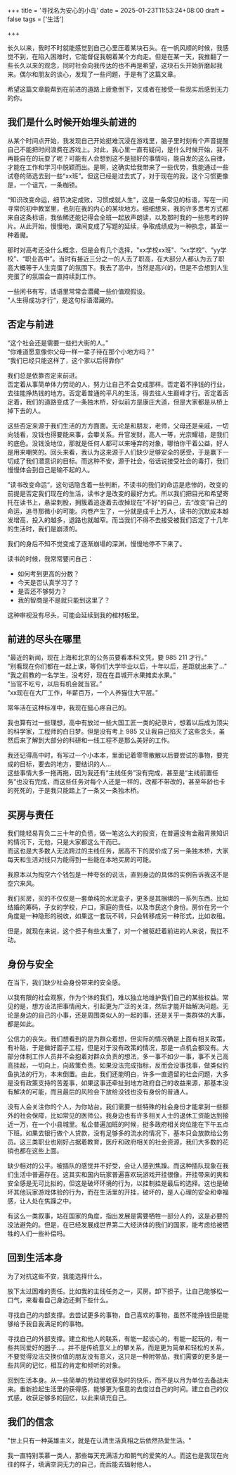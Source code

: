 +++
title = '寻找名为安心的小岛'
date = 2025-01-23T11:53:24+08:00
draft = false
tags = ['生活']

+++

长久以来，我时不时就能感觉到自己心里压着某块石头。在一帆风顺的时候，我感觉不到，在陷入困难时，它能督促我朝着某个方向走。但是在某一天，我推翻了一些长久以来的观念，同时社会向我传达的也不再是希望，这块石头开始折磨起我来。偶尔和朋友的谈心，发现了一些问题，于是有了这篇文章。  

希望这篇文章能帮到在前进的道路上疲惫倒下，又或者在接受一些现实后感到无力的你。  

## 我们是什么时候开始埋头前进的

从某个时间点开始，我发现自己开始挺难沉浸在游戏里，脑子里时刻有个声音提醒自己不能把时间浪费在游戏上。对此，我心里一直有疑问，是什么时候开始，我不再能自在的玩耍了呢？可能有人会想到这不是挺好的事情吗，能自发的这么自律，才能在工作和学习中脱颖而出。是啊，这确实给我带来了一些优势，我能通过一些试卷的筛选去到一些“xx班”。但这已经是过去式了，对于现在的我，这个习惯更像是，一个诅咒，一条枷锁。

“知识改变命运，细节决定成败，习惯成就人生"，这是一条常见的标语，写在一间寻常的初中教室里，也刻在我的内心的某块地方。细细想来，我的许多思考方式都来自这条标语，我依稀还能记得会全班一起放声朗读，以及那时我的一些思考的碎片。从此开始，慢慢地，课间变成了写题的延续，争取成绩成为一种执念，甚至一种着魔。

那时对高考还没什么概念，但是会有几个选择，"xx学校xx班"、“xx学校”、“yy学校”、“职业高中”。当时有接近三分之一的人去了职高，在大部分人都认为去了职高大概等于人生完蛋了的氛围下。我去了高中，当然是高兴的，但是不会想到人生完蛋了的氛围会一直持续到工作。

一些闲书有写，话语里常常会潜藏一些价值观假设。  
”人生得成功才行“，是这句标语潜藏的。

## 否定与前进

“这个社会还是需要一些扫大街的人。”  
“你难道愿意像你父母一样一辈子待在那个小地方吗？”   
“我们已经只能这样了，这个家以后得靠你”  

我们总是依靠否定来前进。  
否定着从事简单体力劳动的人，努力让自己不会变成那样。否定着不挣钱的行业，去往能挣热钱的地方。否定着普通的平凡的生活，得去往人生巅峰才行。否定着否定着，我们的道路变成了一条独木桥，好似前方是康庄大道，但是大家都是从桥上掉下去的人。

这些否定来源于我们生活的方方面面。无论是和朋友，老师，父母还是亲戚，一切向钱看，没钱也得要能来事，会攀关系。升官发财，高人一等，光宗耀祖，是我们的底色。没钱没地位，那就是任何人都可以来唾弃的对象，哪怕你干着公益，好人是用来嘲笑的。回头来看，我认为这来源于人们缺少足够安全的感受，于是赢下一切成了我们潜意识的目标。而这种不安，源于社会，俗话说接受社会的毒打，我们慢慢体会到自己是输不起的人。

”读书改变命运“，这句话隐含着一些判断，不读书的我们的命运是悲惨的，改变的前提是否定我们现在的生活，读书才是改变的最好方式。所以我们把目光和希望寄托在读书上，悬梁刺股，拥簇着追逐着去改掉现在”不好“的自己，去“改变”自己的命运，追寻那微小的可能。内卷产生了，一分就是成千上万人，读书的沉默成本越发增高，投入的越多，退路也就越窄。而当我们不得不去接受被我们否定了十几年的生活时，我们是崩溃的。

我们的身后不知不觉变成了逐渐崩塌的深渊，慢慢地停不下来了。  

读书的时候，我常常要问自己：  

- 如何考到更高的分数？
- 今天是否认真学习了？
- 是否还不够努力？
- 我的智商是不是就只能到这里了？

这种审视没有尽头，可能会延续到我的棺材板里。

## 前进的尽头在哪里

“最近的新闻，现在上海和北京的公务员要看本科文凭，要 985 211 才行。”  
“别看现在你们都在一起上课，等你们大学毕业以后，十年以后，差距就出来了...”  
“我之前教的一名学生，没考好，现在在县城开水果摊卖水果。”  
“当官不吃亏，以后有机会就当官。”  
“xx现在在大厂工作，年薪百万，一个人养猫住大平层。”

常年活在这种标准中，我现在挺心疼自己的。  

我也算有过一些理想，高中有放过一些大国工匠一类的纪录片，想着以后成为顶尖的科学家，工程师的白日梦。但是没有考上 985 又让我自己掐灭了这些念头，虽然后来了解到大部分的科研和一线工程不是那么美好的工作。  

我还记得高中时，有写过一个小本本，里面记着零零散散以后要尝试的事物，要完成的目标，要去的地方，要结识的人...  
这些事情大多一拖再拖，因为我还有“主线任务”没有完成，甚至是“主线前置任务”也没有完成，而这些任务对每个人还是一样的，改都不带改的，甚至年龄也卡的死死的，于是我只能踏上了一条又一条独木桥。

## 买房与责任

我们能轻易背负二三十年的负债，做一笔这么大的投资，在普遍没有金融背景知识的情况下，无他，只是大家都这么干而已。  
而这也是大多数人无法跨过的主线任务，居高不下的房价成了另一条独木桥，大家每天和生活对线只为能得到一些能在本地买房的可能。

我原本以为掏空六个钱包是一种夸张的说法，直到身边的具体的实例告诉我这不是空穴来风。

我们买房，买的不仅仅是一套单纯的水泥盒子，更多是其捆绑的一系列东西。比如结婚的筹码，子女的学校，户口，家庭的责任，以及市民这个身份。房价在另一个角度是一种隐形的税收，如果这一套玩不转，只会转移成另一种形式，比如收租。  

但是，就现在来说，这个担子有些太重了，对一个被驱赶着前进的人来说，我扛不动。

## 身份与安全

在当下，我们缺少社会身份带来的安全感。

以我有限的社会观察，作为个体的我们，难以独立地维护我们自己的某些权益。常见的是，想方设法把事情闹大，引起更为广泛的关注，然后才能开始解决问题。无论是身边的自己的小事，还是周围类似人的一起的事，还是关乎一类群体的大事，都是如此。  

公信力的丧失。我们想看到的是为群众着想，但实际的情况确是上面有相关政策，有补贴，于是做好面子工程，但是对于没有政策的情况，那是一点机会都没有。大部分体制工作人员并不会抱着对群众负责的想法，多一事不如少一事，事不关己高高挂起，一切向上，向政策负责。如果没法完成指标，反而会没事找事，做类似钓鱼执法的行为，本末倒置。由此，我们还能明白，许多一直遗留的社会问题，大多是没有政策支持的苦差事，如果这事还牵扯到地方政府自己的收益来源，那基本没有解决的可能，而且最后的风险会下放给没钱也没有身份的普通人。

没有人会关注你的个人，为你站台。我们需要一些特殊的社会身份才能拿到一些额外的社会保障，比如常见的医师公。我身边也有许多相关人士的退休工资能达到接近一万，在一个小县城里。私企普遍加班的时候，挺多政府相关岗位能在下午五点下班。如果去银行做个人贷款，没有足够多的流水的情况下，基本只会放款给公务员。这三类职业也刚好占据着教育，医疗和政府相关的社会资源，我们大多数的花销也都在这些上面。

缺少相对的公平。被插队的感觉并不好受，会让人感到焦躁。而这种插队现象在我们生活中普遍存在。这其实和国内玩家普遍喜欢玩游戏开挂很像，开挂带来的爽和安全感是无可比拟的，但这是破坏环境的行为，以挂制挂是最后的选择。这也是破坏其他玩家游戏体验的行为，而在生活里的开挂，破坏的，是人心理的安全和幸福感，让人处在焦躁之中。

有这么一类叙事，站在国家的角度，指出发展是需要牺牲一部分人的，这是必要的没法避免的。但是，在已经发展成世界第二大经济体的我们的国家，能考虑给被牺牲的人们一些补偿吗。

## 回到生活本身

为了对抗这些不安，我能选择什么。

放下太过困难的责任。比如我的主线任务之一，买房。卸下担子，让自己能够松一口气，来看看自己身边还剩下些什么。

寻找自己的内部支撑。去尝试更多的事物，自己喜欢的事物，虽然不能挣钱但是能够给予我自我满足的的事物。

寻找自己的外部支撑。建立和他人的联系，有能一起谈心的，有能一起玩的，有一些共同爱好的圈子...。并不是传统意义上的攀关系，而是更为简单和轻松的关系，不要觉得没法交换价值的朋友没有意义，这只是一种附带品，我们需要的更多是一些共同的记忆，相互的肯定和倾听的对象。

回到生活本身。从一些简单的劳动里收获及时的快乐，而不是以月为单位去备战未来。重新捡起生活里的获得感，能够更为惬意的去度过自己的时间。建立自己的仪式感，收获足够多的回忆，以此来填充自己。

## 我们的信念

"世上只有一种英雄主义，就是在认清生活真相之后依然热爱生活。"

我一直特别羡慕一类人，那些每天充满活力和朝气的爱笑的人。而这也是我现在向往的样子，填满空洞无力的自己，而后能去辐射他人。
